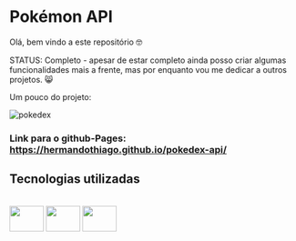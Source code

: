# Pokémon API

Olá, bem vindo a este repositório :nerd_face:

STATUS: Completo - apesar de estar completo ainda posso criar algumas funcionalidades mais a frente, mas por enquanto vou me dedicar a outros projetos. :smile_cat:

Um pouco do projeto:

![pokedex](https://user-images.githubusercontent.com/90439416/134571916-b78e766c-b234-4560-b2a1-6f4403849dd2.gif)

### Link para o github-Pages: https://hermandothiago.github.io/pokedex-api/

## Tecnologias utilizadas
<div style="display: inline_block"><br>
  <img align="center" height="45" width="60" src="https://cdn.jsdelivr.net/gh/devicons/devicon/icons/html5/html5-original.svg" />
  <img align="center" height="45" width="60" src="https://cdn.jsdelivr.net/gh/devicons/devicon/icons/css3/css3-original.svg" />
  <img align="center" height="45" width="60" src="https://cdn.jsdelivr.net/gh/devicons/devicon/icons/javascript/javascript-original.svg" />
</div>
